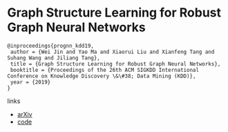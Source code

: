 # Graph Structure Learning for Robust Graph Neural Networks

```
@inproceedings{prognn_kdd19,
 author = {Wei Jin and Yao Ma and Xiaorui Liu and Xianfeng Tang and Suhang Wang and Jiliang Tang},
 title = {Graph Structure Learning for Robust Graph Neural Networks},
 booktitle = {Proceedings of the 26th ACM SIGKDD International Conference on Knowledge Discovery \&\#38; Data Mining (KDD)},
 year = {2019}
}
```

links
- [arXiv](https://arxiv.org/abs/2005.10203)
- [code](https://github.com/ChandlerBang/Pro-GNN)
